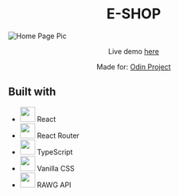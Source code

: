 <h1 align="center">E-SHOP</h1>
<img alt="Home Page Pic" src="https://github.com/Quazf1x/E-SHOP/assets/103037316/fede8138-77e0-4eeb-99e6-f51497b23918">
<br/>
<p align="center" >Live demo <a href="https://e-shop-two-mauve.vercel.app/"> here</a>
<p align="center"> Made for: <a href="https://www.theodinproject.com/lessons/node-path-react-new-shopping-cart#project-solution"> Odin Project </a></p>
<h2>Built with</h2>

* <img height=30 src="https://github.com/Quazf1x/E-SHOP/assets/103037316/fc064e5c-9c3e-4bdf-906b-7b6a3675b0e0"/> React
* <img width=30 src="https://github.com/Quazf1x/E-SHOP/assets/103037316/e6725532-fa99-4093-944b-a087df13d822"/> React Router
* <img width=30 src="https://github.com/Quazf1x/E-SHOP/assets/103037316/bd1f31ae-cf38-4a85-b597-f7159aef4ce8"/> TypeScript
* <img width=30 src="https://github.com/Quazf1x/E-SHOP/assets/103037316/f4fccaf7-787d-4025-9390-146ce9b78521"/> Vanilla CSS
* <img width=30 src="https://github.com/Quazf1x/E-SHOP/assets/103037316/d9a25bb7-711a-4250-95fd-16bba29cde6b"/> RAWG API
